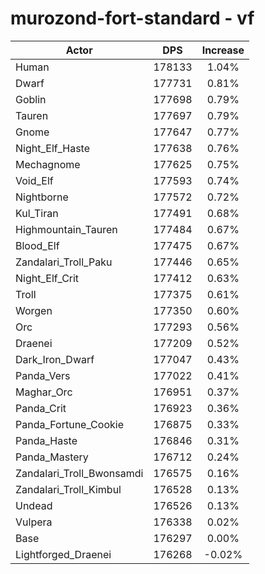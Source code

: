 # murozond-fort-standard - vf
| Actor | DPS | Increase |
|---|:---:|:---:|
|Human|178133|1.04%|
|Dwarf|177731|0.81%|
|Goblin|177698|0.79%|
|Tauren|177697|0.79%|
|Gnome|177647|0.77%|
|Night_Elf_Haste|177638|0.76%|
|Mechagnome|177625|0.75%|
|Void_Elf|177593|0.74%|
|Nightborne|177572|0.72%|
|Kul_Tiran|177491|0.68%|
|Highmountain_Tauren|177484|0.67%|
|Blood_Elf|177475|0.67%|
|Zandalari_Troll_Paku|177446|0.65%|
|Night_Elf_Crit|177412|0.63%|
|Troll|177375|0.61%|
|Worgen|177350|0.60%|
|Orc|177293|0.56%|
|Draenei|177209|0.52%|
|Dark_Iron_Dwarf|177047|0.43%|
|Panda_Vers|177022|0.41%|
|Maghar_Orc|176951|0.37%|
|Panda_Crit|176923|0.36%|
|Panda_Fortune_Cookie|176875|0.33%|
|Panda_Haste|176846|0.31%|
|Panda_Mastery|176712|0.24%|
|Zandalari_Troll_Bwonsamdi|176575|0.16%|
|Zandalari_Troll_Kimbul|176528|0.13%|
|Undead|176526|0.13%|
|Vulpera|176338|0.02%|
|Base|176297|0.00%|
|Lightforged_Draenei|176268|-0.02%|
